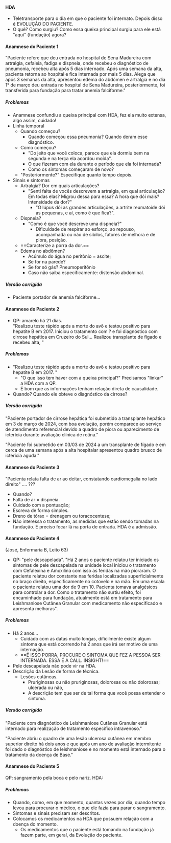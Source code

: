#### HDA
* Teletransporte para o dia em que o paciente foi internato. Depois disso é EVOLUÇÃO DO PACIENTE. 
* O quê? Como surgiu? Como essa queixa principal surgiu para ele está "aqui" (fundação) agora? 
#### Anamnese do Paciente 1 
"Paciente refere que deu entrada no hospital de Sena Madureira com artralgia, cefaleia, fadiga e dispneia, onde recebeu o diagnóstico de pneumonia, recebeu alta após 5 dias internado. Após uma semana da alta, pacienta retorna ao hospital e fica internada por mais 5 dias. Alega que após 3 semanas da alta, apresentou edema do abdômen e artralgia e no dia 1° de março deu entrada no hospital de Sena Madureira, posteriormente, foi transferida para fundação para tratar anemia falciforme."
##### Problemas
* Anamnese confundiu a queixa principal com HDA, fez ela muito extensa, algo assim, cuidado!
* Linha temporal
	* Quando começou?
		* Quando começou essa pneumonia? Quando deram esse diagnóstico. 
	* Como começou? 
		* "Do jeito que você coloca, parece que ela dormiu bem na segunda e na terça ela acordou moída".
		* O que fizeram com ela durante o período que ela foi internada?
		* Como os sintomas começaram de novo? 
	* "Posteriormente?" Especifique quanto tempo depois. 
* Sinais e sintomas
	* Artralgia? Dor em quais articulações? 
		* "Senti falta de vocês descrevem a artralgia, em qual articulação? Em todas elas? Migrou dessa para essa? A hora que dói mais? Intensidade da dor?"
			* "O lúpus dói as grandes articulações, a artrite reumatoide dói as pequenas, e aí, como é que fica?".
	* Dispneia?
		* "Como é que você descreve uma dispneia?"
			* Dificuldade de respirar ao esforço, ao repouso, acompanhada ou não de sibilos, fatores de melhora e de piora, posição. 
	* ==Caracterize a porra da dor.==
	* Edema no abdômen? 
		* Acúmulo do água no peritônio = ascite; 
		* Se for na parede? 
		* Se for só gás? Pneumoperitônio
		* Caso não saiba especificamente: distensão abdominal. 
##### Versão corrigida 
* Paciente portador de anemia falciforme...
#### Anamnese do Paciente 2
* QP: amarelo há 21 dias.  
"Realizou teste rápido após a morte do avô e testou positivo para hepatite B em 2017. Iniciou o tratamento com ? e foi diagnóstico com cirrose hepática em Cruzeiro do Sul... Realizou transplante de fígado e recebeu alta, "
##### Problemas
* "Realizou teste rápido após a morte do avô e testou positivo para hepatite B em 2017. "
	* "O que isso tem haver com a queixa principal?" Precisamos "linkar" a HDA com a QP. 
	* É bom que as informações tenham relação direta de causalidade. 
* Quando? Quando ele obteve o diagnóstico da cirrose? 
##### Versão corrigida 
"Paciente portador de cirrose hepática foi submetido a transplante hepático em 3 de março de 2024, com boa evolução, porém comparece ao serviço de atendimento referencial devido a quadro de piora ou aparecimento de icterícia durante avaliação clínica de rotina."

"Paciente foi submetido em 03/03 de 2024 a um transplante de fígado e em cerca de uma semana após a alta hospitalar apresentou quadro brusco de icterícia aguda."
#### Anamnese do Paciente 3
"Pacienta relata falta de ar ao deitar, constatando cardiomegalia no lado direito" .... ???
* Quando? 
* Falta de ar = dispneia. 
* Cuidado com a pontuação; 
* Escreva de forma simples. 
* Dreno de tórax = drenagem ou toracocentese; 
* Não interessa o tratamento, as medidas que estão sendo tomadas na fundação. É preciso focar lá na porta de entrada. HDA é a admissão. 
#### Anamnese do Paciente 4
(José, Enfermaria B, Leito 63)
* QP: "pele descapelada". 
"Há 2 anos o paciente relatou ter iniciado os sintomas de pele descapelada na unidade local iniciou o tratamento com Cefalexina e Amoxilina com isso as feridas na mão pioraram. O paciente relatou dor constante nas feridas localizadas superficialmente no braço direito, especificamente no cotovelo e na mão. Em uma escala o paciente relatou uma dor de 9 em 10. Pacienta tomava analgésicos para controlar a dor. Como o tratamento não surtiu efeito, foi encaminhado para fundação, atualmente está em tratamento para Leishmaniose Cutânea Granular com medicamento não especificado e apresenta melhoras".
##### Problemas
* Há 2 anos... 
	* Cuidado com as datas muito longas, dificilmente existe algum sintoma que está ocorrendo há 2 anos que irá ser motivo de uma internação. 
	* ==É ISSO PORRA, PROCURE O SINTOMA QUE FEZ A PESSOA SER INTERNADA. ESSA É A CALL. INSIGHT!==
* Pele descapelada não pode vir na HDA. 
* Descrição da Lesão de forma de técnica. 
	* Lesões cutâneas.
		* Pruriginosas ou não pruriginosas, dolorosas ou não dolorosas; ulcerada ou não, 
		* A descrição tem que ser de tal forma que você possa entender o sintoma. 
##### Versão corrigida 
"Paciente com diagnóstico de Leishmaniose Cutânea Granular está internado para realização de tratamento específico intravenoso."

"Paciente abriu o quadro de uma lesão ulcerosa cutânea em membro superior direito há dois anos e que após um ano de avaliação intermitente foi dado o diagnóstico de leishmaniose e no momento está internado para o tratamento da doença de Base."

#### Anamnese do Paciente 5
QP: sangramento pela boca e pelo nariz. 
HDA: 
##### Problemas
* Quando, como, em que momento, quantas vezes por dia, quando tempo levou para procurar o médico, o que ele fazia para parar o sangramento. 
* Sintomas e sinais precisam ser descritos. 
* Colocamos os medicamentos na HDA que possuem relação com a doença do momento.
	* Os medicamentos que o paciente está tomando na fundação já fazem parte, em geral, da Evolução do paciente. 

